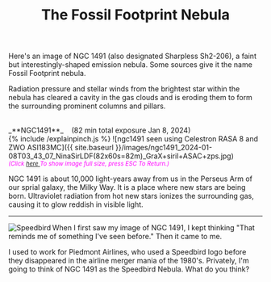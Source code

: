 ﻿---
layout: post
title:  The Fossil Footprint Nebula
categories: nebula 
tags: ngc1491
excerpt_separator: <!--endSummary-->
---
  
Here's an image of NGC 1491 (also designated Sharpless Sh2-206), a faint but interestingly-shaped emission nebula.  Some sources give it the name Fossil Footprint nebula.
  
<!--endSummary-->

Radiation pressure and stellar winds from the brightest star within the nebula has cleared a cavity in the gas clouds and is eroding them to form the surrounding prominent columns and pillars.

<br>
_**NGC1491**_  &nbsp;&nbsp; (82 min total exposure Jan 8, 2024)<br>
{% include /explainpinch.js %}
![ngc1491 seen using Celestron RASA 8 and ZWO ASI183MC]({{ site.baseurl }}/images/ngc1491_2024-01-08T03_43_07_NinaSirLDF(82x60s=82m)_GraX+siril+ASAC+zps.jpg)
<br>
<i><small><font color = "magenta" > (Click
<a href = "{{ site.baseurl }}/images/ngc1491_2024-01-08T03_43_07_NinaSirLDF(82x60s=82m)_GraX+siril+ASAC+zps.jpg">here </a>
To show image full size, press ESC To Return.)</font></small></i>
<br>

NGC 1491 is about 10,000 light-years away from us in the Perseus Arm of our sprial galaxy, the Milky Way.  It is a place where new stars are being born. Ultraviolet radiation from hot new stars ionizes the surrounding gas, causing it to glow reddish in visible light. 

---

<img src = "{{ site.baseurl }}/images/Speedbird.jpg"
alt = "Speedbird"
align=left
/>
When I first saw my image of NGC 1491, I kept thinking "That reminds me of something I've seen before."  Then it came to me.

I used to work for Piedmont Airlines, who used a Speedbird logo before they disappeared in the airline merger mania of the 1980's. Privately, I'm going to think of NGC 1491 as the Speedbird Nebula.  What do you think? 

